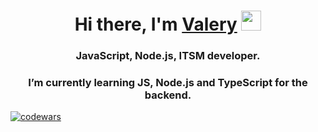 <h1 align="center">Hi there, I'm <a href="https://www.linkedin.com/in/vablagodarov/" target="_blank">Valery</a> 
<img src="https://github.com/blackcater/blackcater/raw/main/images/Hi.gif" height="32"/></h1>
<h3 align="center">JavaScript, Node.js, ITSM developer.</h3>
<h3 align="center">I’m currently learning JS, Node.js and TypeScript for the backend.</h3>

[![codewars](https://www.codewars.com/users/BlagodarovVA/badges/small?theme=light)](https://www.codewars.com/users/BlagodarovVA) 

<!---
BlagodarovVA/BlagodarovVA is a ✨ special ✨ repository because its `README.md` (this file) appears on your GitHub profile.
You can click the Preview link to take a look at your changes.
--->
